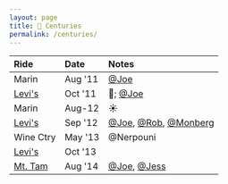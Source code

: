 ```yaml
---
layout: page
title: 💯 Centuries
permalink: /centuries/
---
```

| Ride | Date | Notes |
| :--- | :--- | :--- |
| Marin | Aug '11 | [@Joe](https://www.strava.com/athletes/111975) |
| [Levi's](/levis/) | Oct '11 | 🥶; [@Joe](https://www.strava.com/athletes/111975) |
| Marin	| Aug-12 | ☀ |
| [Levi's](/levis/) | Sep '12 | [@Joe](https://www.strava.com/athletes/111975), [@Rob](https://www.strava.com/athletes/325814), [@Monberg](https://www.strava.com/athletes/59969) |
| Wine Ctry | May '13 | @Nerpouni |
| [Levi's](/levis/) | Oct '13 | |  
| [Mt. Tam](/mt-tam-century/) | Aug '14 | [@Joe](https://www.strava.com/athletes/111975), [@Jess](https://www.strava.com/athletes/56540) |
